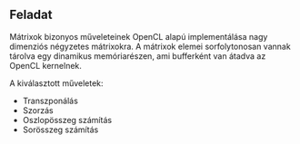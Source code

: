 ## Feladat
Mátrixok bizonyos műveleteinek OpenCL alapú implementálása nagy dimenziós négyzetes mátrixokra. A mátrixok elemei sorfolytonosan vannak tárolva egy dinamikus memóriarészen, ami bufferként van átadva az OpenCL kernelnek.


A kiválasztott műveletek:
- Transzponálás
- Szorzás
- Oszlopösszeg számítás
- Sorösszeg számítás
